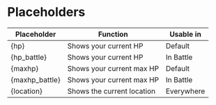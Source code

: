 # Placeholders
|Placeholder|Function|Usable in|
|--|--|--|
|{hp}|Shows your current HP|Default|
|{hp_battle}|Shows your current HP|In Battle|
|{maxhp}|Shows your current max HP|Default|
|{maxhp_battle}|Shows your current max HP|In Battle|
|{location}|Shows the current location|Everywhere|
